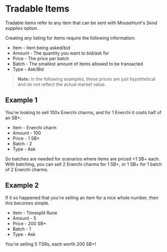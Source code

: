 # Tradable Items

Tradable items refer to any item that can be sent with MouseHunt's
*Send supplies* option.

Creating *any* listing for items require the following information:

- Item - Item being asked/bid
- Amount - The quantity you want to bid/ask for
- Price - The price per batch
- Batch - The smallest amount of items allowed to be transacted
- Type - Ask/Bid

> **Note:** In the following examples, these prices are just hypothetical and do
> not reflect the actual market value.

## Example 1

You're looking to sell 100x Enerchi charms, and for 1 Enerchi it costs half of
an SB+.

- Item - Enerchi charm
- Amount - 100
- Price - 1 SB+
- Batch - 2
- Type - Ask

So batches are needed for scenarios where items are priced <1 SB+ each. With
batching, you can sell 2 Enerchi charms for 1 SB+, or 1 SB+ for 1 batch of 2
Enerchi charms.

## Example 2

If it so happened that you're selling an item for a nice whole number, then this
becomes simple.

- Item - Timesplit Rune
- Amount - 5
- Price - 200 SB+
- Batch - 1
- Type - Ask

You're selling 5 TSRs, each worth 200 SB+!
